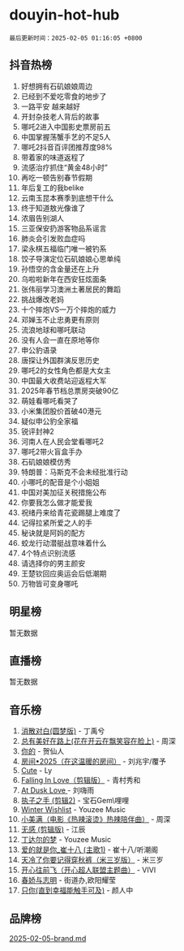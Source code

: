# douyin-hot-hub

`最后更新时间：2025-02-05 01:16:05 +0800`

## 抖音热榜

1. 好想拥有石矶娘娘周边
1. 已经到不爱吃零食的地步了
1. 一路平安 越来越好
1. 开封杂技老人背后的故事
1. 哪吒2进入中国影史票房前五
1. 中国掌握荡蟹手艺的不足5人
1. 哪吒2抖音百评团推荐度98%
1. 带着家的味道返程了
1. 流感治疗抓住“黄金48小时”
1. 再吃一顿告别春节假期
1. 年后复工的我belike
1. 云南玉昆本赛季到底想干什么
1. 终于知道敖光像谁了
1. 浓眉告别湖人
1. 三亚保安扔游客物品系谣言
1. 肺炎会引发败血症吗
1. 梁永棋五福临门唯一被钓系
1. 饺子导演定位石矶娘娘心思单纯
1. 孙悟空的含金量还在上升
1. 乌啦啦新年在西安狂炫面条
1. 张伟丽学习澳洲土著居民的舞蹈
1. 挑战爆改老妈
1. 十个摔炮VS一万个摔炮的威力
1. 邓婵玉不止忠勇更有原则
1. 流浪地球和哪吒联动
1. 没有人会一直在原地等你
1. 申公豹语录
1. 唐探让外国群演反思历史
1. 哪吒2的女性角色都是大女主
1. 中国最大收费站迎返程大军
1. 2025年春节档总票房突破90亿
1. 萌娃看哪吒看哭了
1. 小米集团股价首破40港元
1. 疑似申公豹全家福
1. 锐评封神2
1. 河南人在人民会堂看哪吒2
1. 哪吒2带火盲盒手办
1. 石矶娘娘模仿秀
1. 特朗普：马斯克不会未经批准行动
1. 小哪吒的配音是个小姐姐
1. 中国对美加征关税措施公布
1. 你要我怎么做才能爱我
1. 祝绪丹来给青花瓷踢腿上难度了
1. 记得拉紧所爱之人的手
1. 秘诀就是阿妈的配方
1. 蛟龙行动潜艇战意味着什么
1. 4个特点识别流感
1. 请选择你的男主颜安
1. 王楚钦回应奥运会后低潮期
1. 万物皆可变身哪吒

## 明星榜

暂无数据

## 直播榜

暂无数据

## 音乐榜

1. [消散对白(圆梦版)](https://sf5-hl-cdn-tos.douyinstatic.com/obj/tos-cn-ve-2774/og4jB5I5IizzoZVAAAzWgBMAsMDWoArfwBOiFs) - 丁禹兮
1. [总有美好在路上(花在开云在飘笑容在脸上)](https://sf5-hl-cdn-tos.douyinstatic.com/obj/tos-cn-ve-2774/oU5u7NwtfBIvaNhoQBszOvAlRiAoiWAVVyBMq4) - 周深
1. [你的](https://sf5-hl-cdn-tos.douyinstatic.com/obj/tos-cn-ve-2774/oYuIeKf42jB7sEV6B2upMdpYAgfrQWj0FeRegh) - 贺仙人
1. [房间•2025（在这温暖的房间）](https://sf5-hl-cdn-tos.douyinstatic.com/obj/tos-cn-ve-2774/oMzJcnT8BgIetASeBfwfEeBQVNfACiCifhfZP7g) - 刘兆宇/覆予
1. [Cute](https://sf5-hl-cdn-tos.douyinstatic.com/obj/tos-cn-ve-2774/o4IbIzHWKAAB4wsS5qMBRiiAlEBGTpQRNfFvuo) - Ly
1. [Falling In Love（剪辑版）](https://sf5-hl-cdn-tos.douyinstatic.com/obj/tos-cn-ve-2774/o8ajpA8zzgBPahbBIO8AcKGBLJezFCRd1wfP9f) - 青村秀和
1. [ At Dusk  Love ](https://sf5-hl-cdn-tos.douyinstatic.com/obj/tos-cn-ve-2774/o8CrpCf5CaYgI4ZrtQgMQAFEfuGqNnRSDQAPBc) - 刘嗨雨
1. [执子之手 (剪辑2)](https://sf5-hl-cdn-tos.douyinstatic.com/obj/tos-cn-ve-2774/oUoZLQjCc31XzqsBnBQUNgeKtYPBcgbFDwtfcu) - 宝石Gem\哩哩
1. [Winter Wishlist](https://sf5-hl-cdn-tos.douyinstatic.com/obj/tos-cn-ve-2774/oIIgUOeamCFCVAzxN6MFRLIBlLGpUqQxeeHrLE) - Youzee Music
1. [小美满（电影《热辣滚烫》热辣陪伴曲）](https://sf5-hl-cdn-tos.douyinstatic.com/obj/tos-cn-ve-2774/o0GAn2lSgfZIDUgtevCGDQYnFg4CwnrBaxbTZL) - 周深
1. [无感 (剪辑版)](https://sf5-hl-cdn-tos.douyinstatic.com/obj/tos-cn-ve-2774/o0eIsUzJBDlQaQFC5OFlgbMEZC1TFYBftOBn6p) - 江辰
1. [丁达尔的梦](https://sf5-hl-cdn-tos.douyinstatic.com/obj/tos-cn-ve-2774/oMU3WirUZBVQkAC9ccG5P2IQirziZM2RTInUY) - Youzee Music
1. [爱的就是你_崔十八 (主歌1)](https://sf5-hl-cdn-tos.douyinstatic.com/obj/tos-cn-ve-2774/oI5BO5DhFZ6UTcNCnZaOCBLtZ7WIMQGfgnXf5E) - 崔十八/听潮阁
1. [天冷了你要记得穿秋裤（米三岁版）](https://sf5-hl-cdn-tos.douyinstatic.com/obj/tos-cn-ve-2774/oQlIwVIDWiZ6BQilAorS7MA0AgCkQDvcZAdm1) - 米三岁
1. [开心往前飞（开心超人联盟主题曲）](https://sf5-hl-cdn-tos.douyinstatic.com/obj/tos-cn-ve-2774/9d8fb7c82cf1421fb93a9fe925275e0a) - VIVI
1. [春娇与志明](https://sf5-hl-cdn-tos.douyinstatic.com/obj/tos-cn-ve-2774/e530d8fceb7044b39707d7f9ff54add1) - 街道办,欧阳耀莹
1. [只你(直到幸福能触手可及)](https://sf5-hl-cdn-tos.douyinstatic.com/obj/tos-cn-ve-2774/o0lBkRDzFTeaVSUz3ZZSCBVtZ5DIMQGfgmEAuE) - 颜人中

## 品牌榜

[2025-02-05-brand.md](2025-02-05-brand.md)
